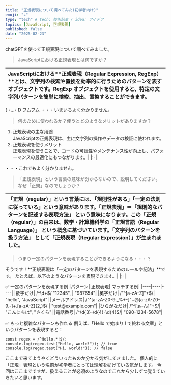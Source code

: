 ```yaml
---
title: "正規表現について調べてみた(初学者向け)"
emoji: "☕"
type: "tech" # tech: 技術記事 / idea: アイデア
topics: [JavaScript, 正規表現]
published: false
date: "2025-02-23"
---
```


chatGPTを使って正規表現について調べてみました。

> JavaScriptにおける正規表現とは何ですか？

JavaScriptにおける**正規表現（Regular Expression, RegExp）**とは、文字列の検索や置換を効率的に行うためのパターンを表すオブジェクトです。RegExp オブジェクトを使用すると、特定の文字列パターンを簡単に検索、抽出、置換することができます。|
|:-|

(・_・D フムフム
・・・いまいちよく分かりません。

> 何のために使われるか？使うとどのようなメリットがありますか？

1. 正規表現の主な用途  
JavaScriptの正規表現は、主に文字列の操作やデータの検証に使われます。  
2. 正規表現を使うメリット  
正規表現を使うことで、コードの可読性やメンテナンス性が向上し、パフォーマンスの最適化にもつながります。|
|:-|

・・・これでもよく分かりません。

>「正規表現」という言葉の意味が分からないので、説明してください。
> なぜ「正規」なのでしょうか？

「正規（regular）」という言葉には、「規則性がある」「一定の法則に従っている」という意味があります。「正規表現」＝「規則的なパターンを記述する表現方法」 という意味になります。この「正規（regular）」の由来は、数学・計算機科学の「正規言語（Regular Language）」 という概念に基づいています。**「文字列のパターンを扱う方法」** として「正規表現（Regular Expression）」が生まれました。|
|:-|

>つまり一定のパターンを表現することができるようになる・・・？

そうです！**正規表現は「一定のパターンを表現するためのルールや記法」**です。
たとえば、以下のようなパターンを表現できます。|
|:-|

✅ 一定のパターンを表現する例
|パターン|	    正規表現|	                                            マッチする例|
|----|----|----|
|数字だけ|	    /^\d+$/	"12345",  |                                      "987654"|
|英字だけ|	    /"^[a-zA-Z]"+$/|	                                        "hello", "JavaScript"|
|メールアドレス|	/"^[a-zA-Z0-9._%+-]"+@[a-zA-Z0-9.-]+\.[a-zA-Z]{2,}$/	|    "test@example.com"|
|ひらがなだけ|	/"^[ぁ-ん]"+$/|	                                        "こんにちは", "さくら"|
|電話番号|	    /^\d{3}-\d{4}-\d{4}$/|	                                "090-1234-5678"|

✅ もっと複雑なパターンも作れる
例えば、「Hello で始まり ! で終わる文章」というパターンを表現すると：

~~~
const regex = /^Hello.*!$/;
console.log(regex.test("Hello, world!")); // true
console.log(regex.test("Hi, world!")); // false
~~~

ここまで来てようやくどういったものか分かる気がしてきました。
個人的に「正規」表現という名前が初学者にとっては理解を妨げている気がします。
今回はここまでですが、扱えることが必須のようなのでこれから少しずつ覚えていきたいと思います。

